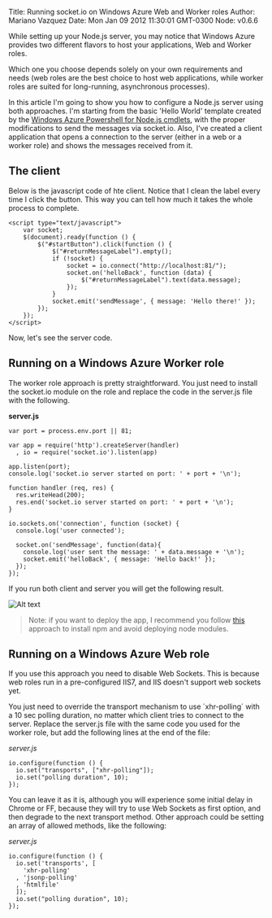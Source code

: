 Title: Running socket.io on Windows Azure Web and Worker roles
Author: Mariano Vazquez
Date: Mon Jan 09 2012 11:30:01 GMT-0300
Node: v0.6.6

While setting up your Node.js server, you may notice that Windows Azure provides two different flavors to host your applications, Web and Worker roles.

 Which one you choose depends solely on your own requirements and needs (web roles are the best choice to host web applications, while worker roles are suited for long-running, asynchronous processes).

In this article I'm going to show you how to configure a Node.js server using both approaches. I'm starting from the basic 'Hello World' template created by the [Windows Azure Powershell for Node.js cmdlets](https://www.windowsazure.com/en-us/develop/nodejs/), with the proper modifications to send the messages via socket.io. Also, I've created a client application that opens a connection to the server (either in a web or a worker role) and shows the messages received from it.

## The client

Below is the javascript code of hte client. Notice that I clean the label every time I click the button. This way you can tell how much it takes the whole process to complete.

	<script type="text/javascript">
        var socket;
        $(document).ready(function () {
            $("#startButton").click(function () {
                $("#returnMessageLabel").empty();
                if (!socket) {
                    socket = io.connect("http://localhost:81/");
                    socket.on('helloBack', function (data) {
                        $("#returnMessageLabel").text(data.message);
                    });
                }
                socket.emit('sendMessage', { message: 'Hello there!' });
            });
        });  
    </script>

Now, let's see the server code.

## Running on a Windows Azure Worker role

The worker role approach is pretty straightforward. You just need to install the socket.io module on the role and replace the code in the server.js file with the following.


**server.js**

	var port = process.env.port || 81;

	var app = require('http').createServer(handler)
	  , io = require('socket.io').listen(app)

	app.listen(port);
	console.log('socket.io server started on port: ' + port + '\n');

	function handler (req, res) {
	  res.writeHead(200);
	  res.end('socket.io server started on port: ' + port + '\n');
	}

	io.sockets.on('connection', function (socket) {
	  console.log('user connected');
	  
	  socket.on('sendMessage', function(data){
		console.log('user sent the message: ' + data.message + '\n');
		socket.emit('helloBack', { message: 'Hello back!' });
	  });
	});

If you run both client and server you will get the following result.

![Alt text](https://github.com/nanovazquez/nodeonazure-blog/blob/master/articles/running-socket-io-on-windows-azure-web-and-worker-roles/client-on-worker.png?raw=true "Hello World sample using Worker Role as Server")

> Note: if you want to deploy the app, I recommend you follow [this](http://nodeblog.cloudapp.net/startup-task-to-run-npm-in-azure) approach to install npm and avoid deploying node modules.

## Running on a Windows Azure Web role

If you use this approach you need to disable Web Sockets. This is because web roles run in a pre-configured IIS7, and IIS doesn't support web sockets yet. 

You just need to override the transport mechanism to use ´xhr-polling´ with a 10 sec polling duration, no matter which client tries to connect to the server. Replace the server.js file with the same code you used for the worker role, but add the following lines at the end of the file:

*server.js*

	io.configure(function () { 
	  io.set("transports", ["xhr-polling"]); 
	  io.set("polling duration", 10); 
	});

You can leave it as it is, although you will experience some initial delay in Chrome or FF, because they will try to use Web Sockets as first option, and then degrade to the next transport method. Other approach could be setting an array of allowed methods, like the following:

*server.js*

	io.configure(function () { 
	  io.set('transports', [
	  	'xhr-polling'
	  , 'jsonp-polling'
	  , 'htmlfile'
	  ]);
	  io.set("polling duration", 10); 
	});


